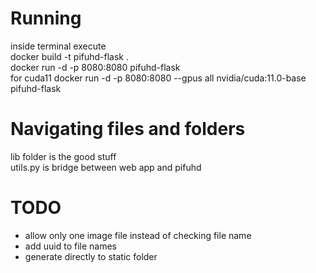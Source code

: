 # Running
inside terminal execute <br />
docker build -t pifuhd-flask . <br />
docker run -d -p 8080:8080 pifuhd-flask <br />
for cuda11 docker run -d -p 8080:8080 --gpus all nvidia/cuda:11.0-base pifuhd-flask <br />

# Navigating files and folders
lib folder is the good stuff <br />
utils.py is bridge between web app and pifuhd <br />

# TODO
- allow only one image file instead of checking file name <br />
- add uuid to file names <br />
- generate directly to static folder <br />
